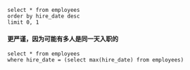 ```
select * from employees
order by hire_date desc
limit 0, 1
```

#### 更严谨，因为可能有多人是同一天入职的
```
select * from employees
where hire_date = (select max(hire_date) from employees)
```
